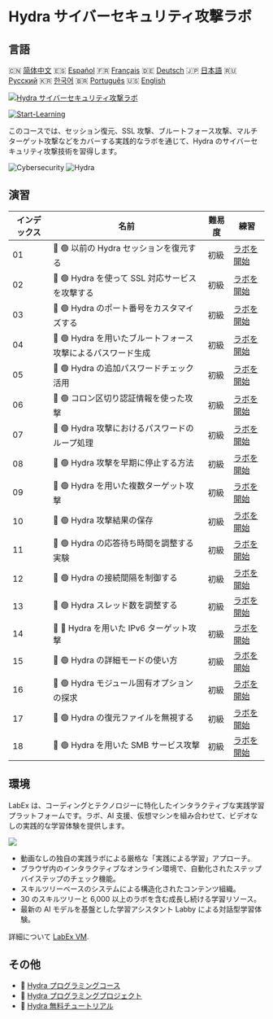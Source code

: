 # Hydra サイバーセキュリティ攻撃ラボ

## 言語

🇨🇳 [简体中文](README_zh.md) 🇪🇸 [Español](README_es.md) 🇫🇷 [Français](README_fr.md) 🇩🇪 [Deutsch](README_de.md) 🇯🇵 [日本語](README_ja.md) 🇷🇺 [Русский](README_ru.md) 🇰🇷 [한국어](README_ko.md) 🇧🇷 [Português](README_pt.md) 🇺🇸 [English](README.md) 

[![Hydra サイバーセキュリティ攻撃ラボ](https://cover-creator.labex.io/hydra-cybersecurity-attack-labs.png?lang=ja)](https://labex.io/ja/courses/hydra-cybersecurity-attack-labs)

[![Start-Learning](https://img.shields.io/badge/Start-Learning-whitesmoke?style=for-the-badge)](https://labex.io/ja/courses/hydra-cybersecurity-attack-labs)

このコースでは、セッション復元、SSL 攻撃、ブルートフォース攻撃、マルチターゲット攻撃などをカバーする実践的なラボを通じて、Hydra のサイバーセキュリティ攻撃技術を習得します。

![Cybersecurity](https://img.shields.io/badge/Cybersecurity-whitesmoke?style=for-the-badge&logo=cybersecurity)
![Hydra](https://img.shields.io/badge/Hydra-whitesmoke?style=for-the-badge&logo=hydra)


## 演習

|   インデックス | 名前                                                         | 難易度   | 練習                                                                                                                          |
|----------------|--------------------------------------------------------------|----------|-------------------------------------------------------------------------------------------------------------------------------|
|             01 | 📖 🟢 以前の Hydra セッションを復元する                      | 初級     | <a target='_blank' href='https://labex.io/ja/tutorials/hydra-restore-a-previous-hydra-session-550772'>ラボを開始</a>          |
|             02 | 📖 🟢 Hydra を使って SSL 対応サービスを攻撃する              | 初級     | <a target='_blank' href='https://labex.io/ja/tutorials/hydra-attack-ssl-enabled-services-with-hydra-550762'>ラボを開始</a>    |
|             03 | 📖 🟢 Hydra のポート番号をカスタマイズする                   | 初級     | <a target='_blank' href='https://labex.io/ja/tutorials/hydra-customize-hydra-port-numbers-550765'>ラボを開始</a>              |
|             04 | 📖 🟢 Hydra を用いたブルートフォース攻撃によるパスワード生成 | 初級     | <a target='_blank' href='https://labex.io/ja/tutorials/hydra-generate-passwords-with-hydra-brute-force-550769'>ラボを開始</a> |
|             05 | 📖 🟢 Hydra の追加パスワードチェック活用                     | 初級     | <a target='_blank' href='https://labex.io/ja/tutorials/hydra-use-additional-hydra-password-checks-550776'>ラボを開始</a>      |
|             06 | 📖 🟢 コロン区切り認証情報を使った攻撃                       | 初級     | <a target='_blank' href='https://labex.io/ja/tutorials/hydra-attack-with-colon-separated-credentials-550763'>ラボを開始</a>   |
|             07 | 📖 🟢 Hydra 攻撃におけるパスワードのループ処理               | 初級     | <a target='_blank' href='https://labex.io/ja/tutorials/hydra-loop-passwords-in-hydra-attacks-550771'>ラボを開始</a>           |
|             08 | 📖 🟢 Hydra 攻撃を早期に停止する方法                         | 初級     | <a target='_blank' href='https://labex.io/ja/tutorials/hydra-stop-hydra-attacks-early-550774'>ラボを開始</a>                  |
|             09 | 📖 🟢 Hydra を用いた複数ターゲット攻撃                       | 初級     | <a target='_blank' href='https://labex.io/ja/tutorials/hydra-attack-multiple-targets-with-hydra-550760'>ラボを開始</a>        |
|             10 | 📖 🟢 Hydra 攻撃結果の保存                                   | 初級     | <a target='_blank' href='https://labex.io/ja/tutorials/hydra-save-hydra-attack-results-550773'>ラボを開始</a>                 |
|             11 | 📖 🟢 Hydra の応答待ち時間を調整する実験                     | 初級     | <a target='_blank' href='https://labex.io/ja/tutorials/hydra-fine-tune-hydra-response-wait-times-550768'>ラボを開始</a>       |
|             12 | 📖 🟢 Hydra の接続間隔を制御する                             | 初級     | <a target='_blank' href='https://labex.io/ja/tutorials/hydra-control-hydra-connection-intervals-550764'>ラボを開始</a>        |
|             13 | 📖 🟢 Hydra スレッド数を調整する                             | 初級     | <a target='_blank' href='https://labex.io/ja/tutorials/hydra-adjust-hydra-thread-counts-550758'>ラボを開始</a>                |
|             14 | 📖 🔵 Hydra を用いた IPv6 ターゲット攻撃                     | 初級     | <a target='_blank' href='https://labex.io/ja/tutorials/hydra-attack-ipv6-targets-with-hydra-550759'>ラボを開始</a>            |
|             15 | 📖 🟢 Hydra の詳細モードの使い方                             | 初級     | <a target='_blank' href='https://labex.io/ja/tutorials/hydra-use-hydra-verbose-mode-550777'>ラボを開始</a>                    |
|             16 | 📖 🟢 Hydra モジュール固有オプションの探求                   | 初級     | <a target='_blank' href='https://labex.io/ja/tutorials/hydra-explore-hydra-module-specific-options-550767'>ラボを開始</a>     |
|             17 | 📖 🟢 Hydra の復元ファイルを無視する                         | 初級     | <a target='_blank' href='https://labex.io/ja/tutorials/hydra-ignore-hydra-restore-files-550770'>ラボを開始</a>                |
|             18 | 📖 🟢 Hydra を用いた SMB サービス攻撃                        | 初級     | <a target='_blank' href='https://labex.io/ja/tutorials/hydra-attack-smb-services-with-hydra-550761'>ラボを開始</a>            |

## 環境

LabEx は、コーディングとテクノロジーに特化したインタラクティブな実践学習プラットフォームです。ラボ、AI 支援、仮想マシンを組み合わせて、ビデオなしの実践的な学習体験を提供します。

![](https://tutorial-screenshot.getvm.io/images/vm-1725247253.png)

- 動画なしの独自の実践ラボによる厳格な「実践による学習」アプローチ。
- ブラウザ内のインタラクティブなオンライン環境で、自動化されたステップバイステップのチェック機能。
- スキルツリーベースのシステムによる構造化されたコンテンツ組織。
- 30 のスキルツリーと 6,000 以上のラボを含む成長し続ける学習リソース。
- 最新の AI モデルを基盤とした学習アシスタント Labby による対話型学習体験。

詳細について [LabEx VM](https://support.labex.io/using-labex/virtual-machine).

## その他

- 🔗 [Hydra プログラミングコース](https://github.com/labex-labs/awesome-programming-courses)
- 🔗 [Hydra プログラミングプロジェクト](https://github.com/labex-labs/awesome-programming-projects)
- 🔗 [Hydra 無料チュートリアル](https://github.com/labex-labs/hydra-free-tutorials)

